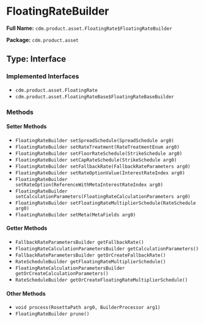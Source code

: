 # FloatingRateBuilder

**Full Name:** `cdm.product.asset.FloatingRate$FloatingRateBuilder`

**Package:** `cdm.product.asset`

## Type: Interface

### Implemented Interfaces

- `cdm.product.asset.FloatingRate`
- `cdm.product.asset.FloatingRateBase$FloatingRateBaseBuilder`

### Methods

#### Setter Methods

- `FloatingRateBuilder setSpreadSchedule(SpreadSchedule arg0)`
- `FloatingRateBuilder setRateTreatment(RateTreatmentEnum arg0)`
- `FloatingRateBuilder setFloorRateSchedule(StrikeSchedule arg0)`
- `FloatingRateBuilder setCapRateSchedule(StrikeSchedule arg0)`
- `FloatingRateBuilder setFallbackRate(FallbackRateParameters arg0)`
- `FloatingRateBuilder setRateOptionValue(InterestRateIndex arg0)`
- `FloatingRateBuilder setRateOption(ReferenceWithMetaInterestRateIndex arg0)`
- `FloatingRateBuilder setCalculationParameters(FloatingRateCalculationParameters arg0)`
- `FloatingRateBuilder setFloatingRateMultiplierSchedule(RateSchedule arg0)`
- `FloatingRateBuilder setMeta(MetaFields arg0)`

#### Getter Methods

- `FallbackRateParametersBuilder getFallbackRate()`
- `FloatingRateCalculationParametersBuilder getCalculationParameters()`
- `FallbackRateParametersBuilder getOrCreateFallbackRate()`
- `RateScheduleBuilder getFloatingRateMultiplierSchedule()`
- `FloatingRateCalculationParametersBuilder getOrCreateCalculationParameters()`
- `RateScheduleBuilder getOrCreateFloatingRateMultiplierSchedule()`

#### Other Methods

- `void process(RosettaPath arg0, BuilderProcessor arg1)`
- `FloatingRateBuilder prune()`

